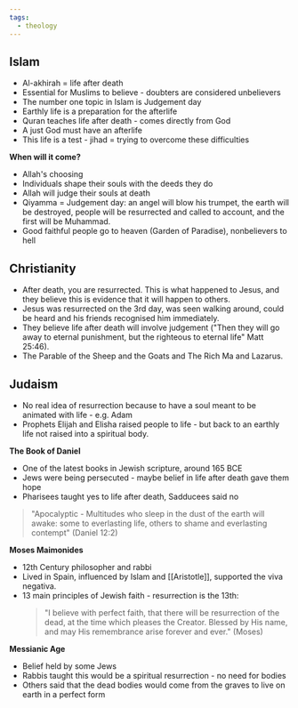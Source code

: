 ```yaml
---
tags:
  - theology
---
```

## Islam
- Al-akhirah = life after death
- Essential for Muslims to believe - doubters are considered unbelievers
- The number one topic in Islam is Judgement day
- Earthly life is a preparation for the afterlife
- Quran teaches life after death - comes directly from God
- A just God must have an afterlife
- This life is a test - jihad = trying to overcome these difficulties

**When will it come?**
- Allah's choosing
- Individuals shape their souls with the deeds they do
- Allah will judge their souls at death
- Qiyamma = Judgement day: an angel will blow his trumpet, the earth will be destroyed, people will be resurrected and called to account, and the first will be Muhammad.
- Good faithful people go to heaven (Garden of Paradise), nonbelievers to hell

##  Christianity
- After death, you are resurrected. This is what happened to Jesus, and they believe this is evidence that it will happen to others.
- Jesus was resurrected on the 3rd day, was seen walking around, could be heard and his friends recognised him immediately.
- They believe life after death will involve judgement ("Then they will go away to eternal punishment, but the righteous to eternal life" Matt 25:46).
- The Parable of the Sheep and the Goats and The Rich Ma and Lazarus.

## Judaism
- No real idea of resurrection because to have a soul meant to be animated with life - e.g. Adam
- Prophets Elijah and Elisha raised people to life - but back to an earthly life not raised into a spiritual body.

**The Book of Daniel**

- One of the latest books in Jewish scripture, around 165 BCE
- Jews were being persecuted - maybe belief in life after death gave them hope
- Pharisees taught yes to life after death, Sadducees said no

> "Apocalyptic - Multitudes who sleep in the dust of the earth will awake: some to everlasting life, others to shame and everlasting contempt" (Daniel 12:2)

**Moses Maimonides**

- 12th Century philosopher and rabbi
- Lived in Spain, influenced by Islam and [[Aristotle]], supported the viva negativa.
- 13 main principles of Jewish faith - resurrection is the 13th:
  > "I believe with perfect faith, that there will be resurrection of the dead, at the time which pleases the Creator. Blessed by His name, and may His remembrance arise forever and ever." (Moses)

**Messianic Age**

- Belief held by some Jews
- Rabbis taught this would be a spiritual resurrection - no need for bodies
- Others said that the dead bodies would come from the graves to live on earth in a perfect form
